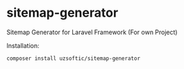# sitemap-generator
Sitemap Generator for Laravel Framework (For own Project)

Installation:
```
composer install uzsoftic/sitemap-generator
```
